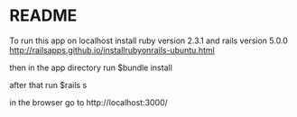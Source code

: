 # README

To run this app on localhost install ruby version 2.3.1 and rails version 5.0.0
http://railsapps.github.io/installrubyonrails-ubuntu.html

then in the app directory run 
 $bundle install

after that run
	$rails s

in the browser go to
	http://localhost:3000/


